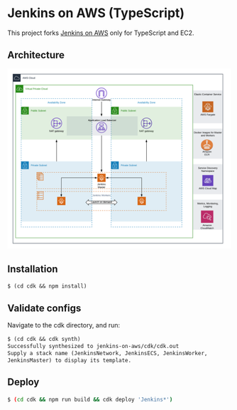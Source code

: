 # Jenkins on AWS (TypeScript)
This project forks [Jenkins on AWS](https://github.com/aws-samples/jenkins-on-aws/) only for TypeScript and EC2.

## Architecture
![ArchDiagram](./arch.png)


## Installation
```console
$ (cd cdk && npm install)
```

## Validate configs
Navigate to the cdk directory, and run:
```console
$ (cd cdk && cdk synth)
Successfully synthesized to jenkins-on-aws/cdk/cdk.out
Supply a stack name (JenkinsNetwork, JenkinsECS, JenkinsWorker, JenkinsMaster) to display its template.
```

## Deploy
```bash
$ (cd cdk && npm run build && cdk deploy 'Jenkins*')
```
